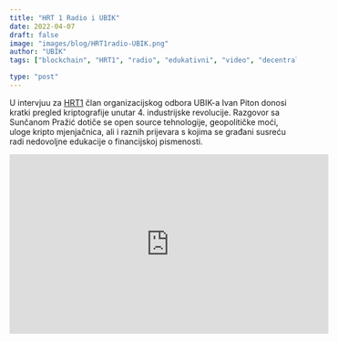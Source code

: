 ```yaml
---
title: "HRT 1 Radio i UBIK"
date: 2022-04-07
draft: false
image: "images/blog/HRT1radio-UBIK.png"
author: "UBIK"
tags: ["blockchain", "HRT1", "radio", "edukativni", "video", "decentralizacija", "mjenjačnice"]

type: "post"
---
```


U intervjuu za [HRT1](https://www.hrt.hr) član organizacijskog odbora UBIK-a Ivan Piton donosi kratki pregled kriptografije unutar 4. industrijske revolucije. Razgovor sa Sunčanom Pražić dotiče se open source tehnologije, geopolitičke moći, uloge kripto mjenjačnica, ali i raznih prijevara s kojima se građani susreću radi nedovoljne edukacije o financijskoj pismenosti.


<iframe width="560" height="315" src="https://www.youtube.com/embed/Zir5rlJ7iWg" title="YouTube video player" frameborder="0" allow="accelerometer; autoplay; clipboard-write; encrypted-media; gyroscope; picture-in-picture" allowfullscreen></iframe>
